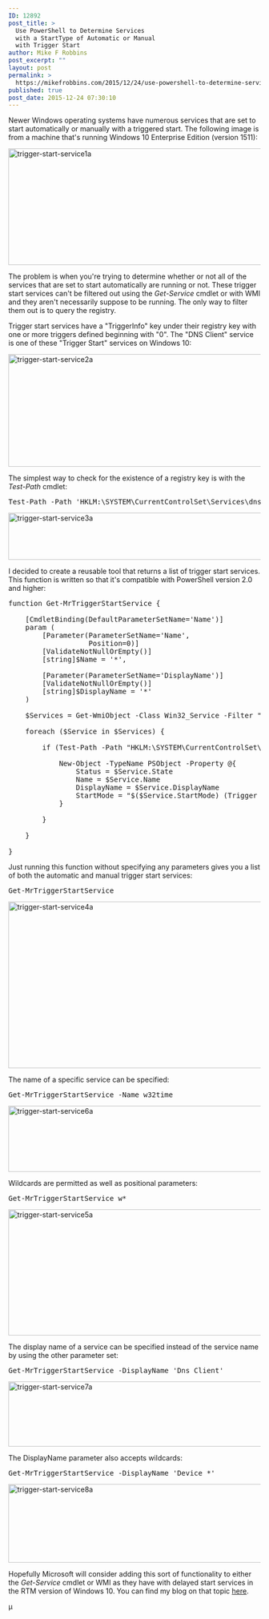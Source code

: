 ```yaml
---
ID: 12892
post_title: >
  Use PowerShell to Determine Services
  with a StartType of Automatic or Manual
  with Trigger Start
author: Mike F Robbins
post_excerpt: ""
layout: post
permalink: >
  https://mikefrobbins.com/2015/12/24/use-powershell-to-determine-services-with-a-starttype-of-automatic-or-manual-with-trigger-start/
published: true
post_date: 2015-12-24 07:30:10
---
```

Newer Windows operating systems have numerous services that are set to start automatically or manually with a triggered start. The following image is from a machine that's running Windows 10 Enterprise Edition (version 1511):

<img class="alignnone size-full wp-image-12895" src="http://mikefrobbins.com/wp-content/uploads/2015/12/trigger-start-service1a.jpg" alt="trigger-start-service1a" width="638" height="233" />

The problem is when you're trying to determine whether or not all of the services that are set to start automatically are running or not. These trigger start services can't be filtered out using the <em>Get-Service</em> cmdlet or with WMI and they aren't necessarily suppose to be running. The only way to filter them out is to query the registry.

Trigger start services have a "TriggerInfo" key under their registry key with one or more triggers defined beginning with "0". The "DNS Client" service is one of these "Trigger Start" services on Windows 10:

<img class="alignnone size-full wp-image-12896" src="http://mikefrobbins.com/wp-content/uploads/2015/12/trigger-start-service2a.jpg" alt="trigger-start-service2a" width="731" height="225" />

The simplest way to check for the existence of a registry key is with the <em>Test-Path</em> cmdlet:
<pre class="lang:ps decode:true">Test-Path -Path 'HKLM:\SYSTEM\CurrentControlSet\Services\dnscache\TriggerInfo\'</pre>
<img class="alignnone size-full wp-image-12898" src="http://mikefrobbins.com/wp-content/uploads/2015/12/trigger-start-service3a.jpg" alt="trigger-start-service3a" width="859" height="94" />

I decided to create a reusable tool that returns a list of trigger start services. This function is written so that it's compatible with PowerShell version 2.0 and higher:
<pre class="lang:ps decode:true ">function Get-MrTriggerStartService {

    [CmdletBinding(DefaultParameterSetName='Name')]
    param (
        [Parameter(ParameterSetName='Name',
                   Position=0)]
        [ValidateNotNullOrEmpty()]
        [string]$Name = '*',

        [Parameter(ParameterSetName='DisplayName')]
        [ValidateNotNullOrEmpty()]
        [string]$DisplayName = '*'
    )

    $Services = Get-WmiObject -Class Win32_Service -Filter "StartMode != 'Disabled' and Name like '$($Name -replace '\*', '%')' and DisplayName like '$($DisplayName -replace '\*', '%')'"

    foreach ($Service in $Services) {
        
        if (Test-Path -Path "HKLM:\SYSTEM\CurrentControlSet\Services\$($Service.Name)\TriggerInfo\") {
        
            New-Object -TypeName PSObject -Property @{
                Status = $Service.State
                Name = $Service.Name
                DisplayName = $Service.DisplayName
                StartMode = "$($Service.StartMode) (Trigger Start)"
            }

        }
    
    }

}</pre>
Just running this function without specifying any parameters gives you a list of both the automatic and manual trigger start services:
<pre class="lang:ps decode:true">Get-MrTriggerStartService</pre>
<img class="alignnone size-full wp-image-12901" src="http://mikefrobbins.com/wp-content/uploads/2015/12/trigger-start-service4a.jpg" alt="trigger-start-service4a" width="859" height="333" />

The name of a specific service can be specified:
<pre class="lang:ps decode:true">Get-MrTriggerStartService -Name w32time</pre>
<img class="alignnone size-full wp-image-12903" src="http://mikefrobbins.com/wp-content/uploads/2015/12/trigger-start-service6a.jpg" alt="trigger-start-service6a" width="859" height="132" />

Wildcards are permitted as well as positional parameters:
<pre class="lang:ps decode:true">Get-MrTriggerStartService w*</pre>
<img class="alignnone size-full wp-image-12902" src="http://mikefrobbins.com/wp-content/uploads/2015/12/trigger-start-service5a.jpg" alt="trigger-start-service5a" width="859" height="252" />

The display name of a service can be specified instead of the service name by using the other parameter set:
<pre class="lang:ps decode:true">Get-MrTriggerStartService -DisplayName 'Dns Client'</pre>
<img class="alignnone size-full wp-image-12904" src="http://mikefrobbins.com/wp-content/uploads/2015/12/trigger-start-service7a.jpg" alt="trigger-start-service7a" width="859" height="130" />

The DisplayName parameter also accepts wildcards:
<pre class="lang:ps decode:true ">Get-MrTriggerStartService -DisplayName 'Device *'</pre>
<img class="alignnone size-full wp-image-12905" src="http://mikefrobbins.com/wp-content/uploads/2015/12/trigger-start-service8a.jpg" alt="trigger-start-service8a" width="859" height="157" />

Hopefully Microsoft will consider adding this sort of functionality to either the <em>Get-Service</em> cmdlet or WMI as they have with delayed start services in the RTM version of Windows 10. You can find my blog on that topic <a href="http://mikefrobbins.com/2015/09/04/powershell-delayedautostart-property-added-to-the-win32_service-wmi-class-in-windows-10-rtm/" target="_blank">here</a>.

µ